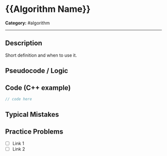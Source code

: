 # {{Algorithm Name}}

**Category:** #algorithm

---
## Description
Short definition and when to use it.

## Pseudocode / Logic

## Code (C++ example)
```cpp
// code here
```

## Typical Mistakes

## Practice Problems
- [ ] Link 1
- [ ] Link 2
